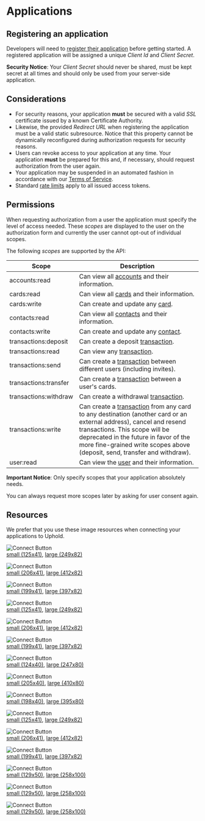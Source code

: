 # Applications
## Registering an application
Developers will need to [register their application](https://uphold.com/dashboard/profile/applications/developer/new) before getting started. A registered application will be assigned a unique _Client Id_ and _Client Secret_.
<aside class="notice">
  <strong>Security Notice</strong>: Your <i>Client Secret</i> should never be shared, must be kept secret at all times and should only be used from your server-side application.
</aside>

## Considerations
- For security reasons, your application **must** be secured with a valid _SSL_ certificate issued by a known Certificate Authority.
- Likewise, the provided _Redirect URL_ when registering the application must be a valid static subresource. Notice that this property cannot be dynamically reconfigured during authorization requests for security reasons.
- Users can revoke access to your application at any time. Your application **must** be prepared for this and, if necessary, should request authorization from the user again.
- Your application may be suspended in an automated fashion in accordance with our [Terms of Service](https://uphold.com/en/legal/membership-agreement).
- Standard [rate limits](#rate-limits) apply to all issued access tokens.

## Permissions
When requesting authorization from a user the application must specify the level of access needed. These _scopes_ are displayed to the user on the authorization form and currently the user cannot opt-out of individual scopes.

The following _scopes_ are supported by the API:

Scope                 | Description
--------------------- | ------------------------------------------------------------------------------------------------------------------------------------------------------------------------------------------------------------------------------------------------------------------------------------------------
accounts:read         | Can view all [accounts](#account-object) and their information.
cards:read            | Can view all [cards](#card-object) and their information.
cards:write           | Can create and update any [card](#card-object).
contacts:read         | Can view all [contacts](#contact-object) and their information.
contacts:write        | Can create and update any [contact](#contact-object).
transactions:deposit  | Can create a deposit [transaction](#transaction-object).
transactions:read     | Can view any [transaction](#transaction-object).
transactions:send     | Can create a [transaction](#transaction-object) between different users (including invites).
transactions:transfer | Can create a [transaction](#transaction-object) between a user's cards.
transactions:withdraw | Can create a withdrawal [transaction](#transaction-object).
transactions:write    | Can create a [transaction](#transaction-object) from any card to any destination (another card or an external address), cancel and resend transactions. This scope will be deprecated in the future in favor of the more fine-grained write scopes above (deposit, send, transfer and withdraw).
user:read             | Can view the [user](#user-object) and their information.

<aside class="notice">
  <strong>Important Notice</strong>: Only specify scopes that your application absolutely needs.

  You can always request more scopes later by asking for user consent again.
</aside>

## Resources
We prefer that you use these image resources when connecting your applications to Uphold.

<img alt="Connect Button" src="images/buttons/uphold-connect-white@1x.png" srcset="images/buttons/uphold-connect-white@1x.png 1x, images/buttons/uphold-connect-white@2x.png 2x"><br> [small (125x41)](images/buttons/uphold-connect-white@1x.png), [large (249x82)](images/buttons/uphold-connect-white@2x.png)

<img alt="Connect Button" src="images/buttons/uphold-connect-with-white@1x.png" srcset="images/buttons/uphold-connect-with-white@1x.png 1x, images/buttons/uphold-connect-with-white@2x.png 2x"><br> [small (206x41)](images/buttons/uphold-connect-with-white@1x.png), [large (412x82)](images/buttons/uphold-connect-with-white@2x.png)

<img alt="Connect Button" src="images/buttons/uphold-powered-white@1x.png" srcset="images/buttons/uphold-powered-white@1x.png 1x, images/buttons/uphold-powered-white@2x.png 2x"><br> [small (199x41)](images/buttons/uphold-powered-white@1x.png), [large (397x82)](images/buttons/uphold-powered-white@2x.png)

<img alt="Connect Button" src="images/buttons/uphold-connect-gray@1x.png" srcset="images/buttons/uphold-connect-gray@1x.png 1x, images/buttons/uphold-connect-gray@2x.png 2x"><br> [small (125x41)](images/buttons/uphold-connect-gray@1x.png), [large (249x82)](images/buttons/uphold-connect-gray@2x.png)

<img alt="Connect Button" src="images/buttons/uphold-connect-with-gray@1x.png" srcset="images/buttons/uphold-connect-with-gray@1x.png 1x, images/buttons/uphold-connect-with-gray@2x.png 2x"><br> [small (206x41)](images/buttons/uphold-connect-with-gray@1x.png), [large (412x82)](images/buttons/uphold-connect-with-gray@2x.png)

<img alt="Connect Button" src="images/buttons/uphold-powered-gray@1x.png" srcset="images/buttons/uphold-powered-gray@1x.png 1x, images/buttons/uphold-powered-gray@2x.png 2x"><br> [small (199x41)](images/buttons/uphold-powered-gray@1x.png), [large (397x82)](images/buttons/uphold-powered-gray@2x.png)

<img alt="Connect Button" src="images/buttons/uphold-connect-green@1x.png" srcset="images/buttons/uphold-connect-green@1x.png 1x, images/buttons/uphold-connect-green@2x.png 2x"><br> [small (124x40)](images/buttons/uphold-connect-green@1x.png), [large (247x80)](images/buttons/uphold-connect-green@2x.png)

<img alt="Connect Button" src="images/buttons/uphold-connect-with-green@1x.png" srcset="images/buttons/uphold-connect-with-green@1x.png 1x, images/buttons/uphold-connect-with-green@2x.png 2x"><br> [small (205x40)](images/buttons/uphold-connect-with-green@1x.png), [large (410x80)](images/buttons/uphold-connect-with-green@2x.png)

<img alt="Connect Button" src="images/buttons/uphold-powered-green@1x.png" srcset="images/buttons/uphold-powered-green@1x.png 1x, images/buttons/uphold-powered-green@2x.png 2x"><br> [small (198x40)](images/buttons/uphold-powered-green@1x.png), [large (395x80)](images/buttons/uphold-powered-green@2x.png)

<img alt="Connect Button" src="images/buttons/uphold-connect-white-gray@1x.png" srcset="images/buttons/uphold-connect-white-gray@1x.png 1x, images/buttons/uphold-connect-white-gray@2x.png 2x"><br> [small (125x41)](images/buttons/uphold-connect-white-gray@1x.png), [large (249x82)](images/buttons/uphold-connect-white-gray@2x.png)

<img alt="Connect Button" src="images/buttons/uphold-connect-with-white-gray@1x.png" srcset="images/buttons/uphold-connect-with-white-gray@1x.png 1x, images/buttons/uphold-connect-with-white-gray@2x.png 2x"><br> [small (206x41)](images/buttons/uphold-connect-with-white-gray@1x.png), [large (412x82)](images/buttons/uphold-connect-with-white-gray@2x.png)

<img alt="Connect Button" src="images/buttons/uphold-powered-white-gray@1x.png" srcset="images/buttons/uphold-powered-white-gray@1x.png 1x, images/buttons/uphold-powered-white-gray@2x.png 2x"><br> [small (199x41)](images/buttons/uphold-powered-white-gray@1x.png), [large (397x82)](images/buttons/uphold-powered-white-gray@2x.png)

<img alt="Connect Button" src="images/buttons/uphold-powered-transparent@1x.png" srcset="images/buttons/uphold-powered-transparent@1x.png 1x, images/buttons/uphold-powered-transparent@2x.png 2x"><br> [small (129x50)](images/buttons/uphold-powered-transparent@1x.png), [large (258x100)](images/buttons/uphold-powered-transparent@2x.png)

<img alt="Connect Button" src="images/buttons/uphold-powered-transparent-green@1x.png" srcset="images/buttons/uphold-powered-transparent-green@1x.png 1x, images/buttons/uphold-powered-transparent-green@2x.png 2x"><br> [small (129x50)](images/buttons/uphold-powered-transparent-green@1x.png), [large (258x100)](images/buttons/uphold-powered-transparent-green@2x.png)

<img alt="Connect Button" src="images/buttons/uphold-powered-transparent-gray@1x.png" srcset="images/buttons/uphold-powered-transparent-gray@1x.png 1x, images/buttons/uphold-powered-transparent-gray@2x.png 2x"><br> [small (129x50)](images/buttons/uphold-powered-transparent-gray@1x.png), [large (258x100)](images/buttons/uphold-powered-transparent-gray@2x.png)
